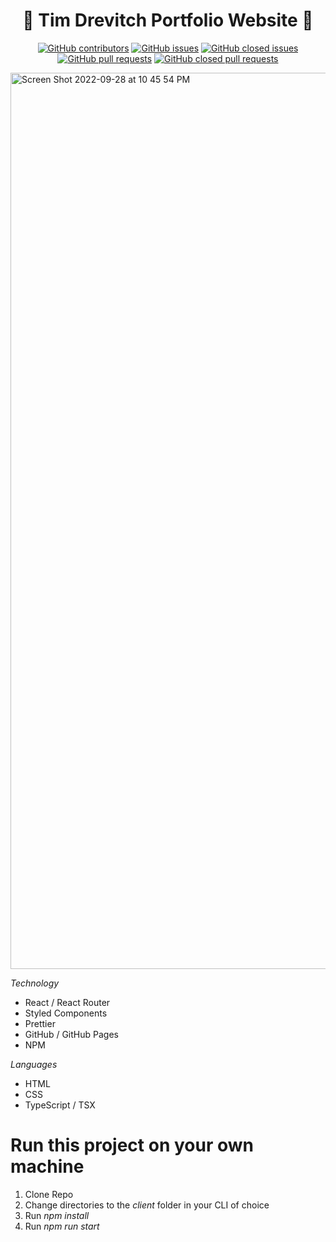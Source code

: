 # <div align="center">📂 Tim Drevitch Portfolio Website 📂</div>

<div align="center">
  
<a href="https://github.com/timdrevitch/tim-drevitch-portfolio/graphs/contributors">![GitHub contributors](https://img.shields.io/github/contributors/timdrevitch/tim-drevitch-portfolio)</a>
<a href="https://github.com/timdrevitch/tim-drevitch-portfolio/issues">![GitHub issues](https://img.shields.io/github/issues-raw/timdrevitch/tim-drevitch-portfolio)</a>
<a href="https://github.com/timdrevitch/tim-drevitch-portfolio/issues?q=is%3Aissue+is%3Aclosed">![GitHub closed issues](https://img.shields.io/github/issues-closed-raw/timdrevitch/tim-drevitch-portfolio)</a>
<a href="https://github.com/timdrevitch/tim-drevitch-portfolio/pulls">![GitHub pull requests](https://img.shields.io/github/issues-pr-raw/timdrevitch/tim-drevitch-portfolio)</a>
<a href="https://github.com/timdrevitch/tim-drevitch-portfolio/pulls?q=is%3Apr+is%3Aclosed">![GitHub closed pull requests](https://img.shields.io/github/issues-pr-closed-raw/timdrevitch/tim-drevitch-portfolio)</a>
  
</div>

<img width="1434" alt="Screen Shot 2022-09-28 at 10 45 54 PM" src="https://user-images.githubusercontent.com/110933291/192926995-1dce1b61-6905-47e6-b6a4-162edafa4037.png">

*Technology*
- React / React Router
- Styled Components
- Prettier
- GitHub / GitHub Pages
- NPM

*Languages*
- HTML
- CSS
- TypeScript / TSX

# Run this project on your own machine
1. Clone Repo
2. Change directories to the *client* folder in your CLI of choice
3. Run *npm install*
4. Run *npm run start*

